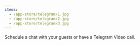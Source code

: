 ```yaml
---
items:
  - /app-store/telegram/1.jpg
  - /app-store/telegram/2.jpg
  - /app-store/telegram/3.jpg
---
```


Schedule a chat with your guests or have a Telegram Video call.

